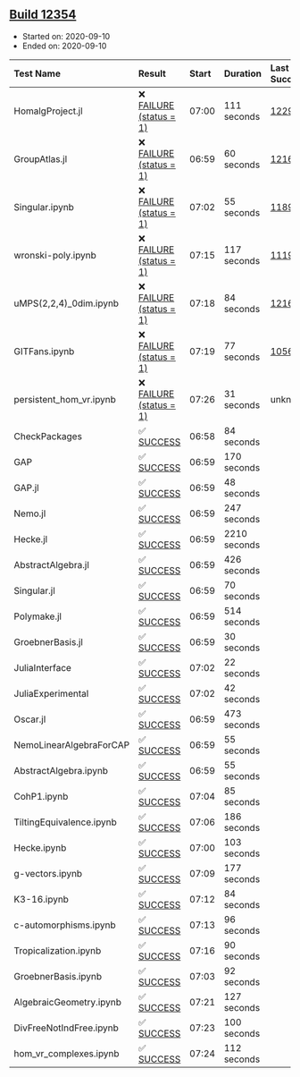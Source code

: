 ## [Build 12354](https://oscarci.mathematik.uni-kl.de/job/oscar/12354/)

* Started on: 2020-09-10
* Ended on: 2020-09-10

| Test Name    | Result | Start | Duration | Last Success | First Failure |
|:-------------|:-------|:------|:---------|:-------------|:--------------|
| HomalgProject.jl | ❌ [FAILURE (status = 1)](https://oscarci.mathematik.uni-kl.de/job/oscar/12354/artifact/logs/build-12354/HomalgProject.jl.log) | 07:00 | 111 seconds | [12292](https://oscarci.mathematik.uni-kl.de/job/oscar/12292/) | [12293](https://oscarci.mathematik.uni-kl.de/job/oscar/12293/) |
| GroupAtlas.jl | ❌ [FAILURE (status = 1)](https://oscarci.mathematik.uni-kl.de/job/oscar/12354/artifact/logs/build-12354/GroupAtlas.jl.log) | 06:59 | 60 seconds | [12167](https://oscarci.mathematik.uni-kl.de/job/oscar/12167/) | [12168](https://oscarci.mathematik.uni-kl.de/job/oscar/12168/) |
| Singular.ipynb | ❌ [FAILURE (status = 1)](https://oscarci.mathematik.uni-kl.de/job/oscar/12354/artifact/logs/build-12354/Singular.ipynb.log) | 07:02 | 55 seconds | [11893](https://oscarci.mathematik.uni-kl.de/job/oscar/11893/) | [11894](https://oscarci.mathematik.uni-kl.de/job/oscar/11894/) |
| wronski-poly.ipynb | ❌ [FAILURE (status = 1)](https://oscarci.mathematik.uni-kl.de/job/oscar/12354/artifact/logs/build-12354/wronski-poly.ipynb.log) | 07:15 | 117 seconds | [11192](https://oscarci.mathematik.uni-kl.de/job/oscar/11192/) | [11193](https://oscarci.mathematik.uni-kl.de/job/oscar/11193/) |
| uMPS(2,2,4)_0dim.ipynb | ❌ [FAILURE (status = 1)](https://oscarci.mathematik.uni-kl.de/job/oscar/12354/artifact/logs/build-12354/uMPS-2-2-4-_0dim.ipynb.log) | 07:18 | 84 seconds | [12167](https://oscarci.mathematik.uni-kl.de/job/oscar/12167/) | [12168](https://oscarci.mathematik.uni-kl.de/job/oscar/12168/) |
| GITFans.ipynb | ❌ [FAILURE (status = 1)](https://oscarci.mathematik.uni-kl.de/job/oscar/12354/artifact/logs/build-12354/GITFans.ipynb.log) | 07:19 | 77 seconds | [10566](https://oscarci.mathematik.uni-kl.de/job/oscar/10566/) | [10567](https://oscarci.mathematik.uni-kl.de/job/oscar/10567/) |
| persistent_hom_vr.ipynb | ❌ [FAILURE (status = 1)](https://oscarci.mathematik.uni-kl.de/job/oscar/12354/artifact/logs/build-12354/persistent_hom_vr.ipynb.log) | 07:26 | 31 seconds | unknown | unknown |
| CheckPackages | ✅ [SUCCESS](https://oscarci.mathematik.uni-kl.de/job/oscar/12354/artifact/logs/build-12354/CheckPackages.log) | 06:58 | 84 seconds |  |  |
| GAP | ✅ [SUCCESS](https://oscarci.mathematik.uni-kl.de/job/oscar/12354/artifact/logs/build-12354/GAP.log) | 06:59 | 170 seconds |  |  |
| GAP.jl | ✅ [SUCCESS](https://oscarci.mathematik.uni-kl.de/job/oscar/12354/artifact/logs/build-12354/GAP.jl.log) | 06:59 | 48 seconds |  |  |
| Nemo.jl | ✅ [SUCCESS](https://oscarci.mathematik.uni-kl.de/job/oscar/12354/artifact/logs/build-12354/Nemo.jl.log) | 06:59 | 247 seconds |  |  |
| Hecke.jl | ✅ [SUCCESS](https://oscarci.mathematik.uni-kl.de/job/oscar/12354/artifact/logs/build-12354/Hecke.jl.log) | 06:59 | 2210 seconds |  |  |
| AbstractAlgebra.jl | ✅ [SUCCESS](https://oscarci.mathematik.uni-kl.de/job/oscar/12354/artifact/logs/build-12354/AbstractAlgebra.jl.log) | 06:59 | 426 seconds |  |  |
| Singular.jl | ✅ [SUCCESS](https://oscarci.mathematik.uni-kl.de/job/oscar/12354/artifact/logs/build-12354/Singular.jl.log) | 06:59 | 70 seconds |  |  |
| Polymake.jl | ✅ [SUCCESS](https://oscarci.mathematik.uni-kl.de/job/oscar/12354/artifact/logs/build-12354/Polymake.jl.log) | 06:59 | 514 seconds |  |  |
| GroebnerBasis.jl | ✅ [SUCCESS](https://oscarci.mathematik.uni-kl.de/job/oscar/12354/artifact/logs/build-12354/GroebnerBasis.jl.log) | 06:59 | 30 seconds |  |  |
| JuliaInterface | ✅ [SUCCESS](https://oscarci.mathematik.uni-kl.de/job/oscar/12354/artifact/logs/build-12354/JuliaInterface.log) | 07:02 | 22 seconds |  |  |
| JuliaExperimental | ✅ [SUCCESS](https://oscarci.mathematik.uni-kl.de/job/oscar/12354/artifact/logs/build-12354/JuliaExperimental.log) | 07:02 | 42 seconds |  |  |
| Oscar.jl | ✅ [SUCCESS](https://oscarci.mathematik.uni-kl.de/job/oscar/12354/artifact/logs/build-12354/Oscar.jl.log) | 06:59 | 473 seconds |  |  |
| NemoLinearAlgebraForCAP | ✅ [SUCCESS](https://oscarci.mathematik.uni-kl.de/job/oscar/12354/artifact/logs/build-12354/NemoLinearAlgebraForCAP.log) | 06:59 | 55 seconds |  |  |
| AbstractAlgebra.ipynb | ✅ [SUCCESS](https://oscarci.mathematik.uni-kl.de/job/oscar/12354/artifact/logs/build-12354/AbstractAlgebra.ipynb.log) | 06:59 | 55 seconds |  |  |
| CohP1.ipynb | ✅ [SUCCESS](https://oscarci.mathematik.uni-kl.de/job/oscar/12354/artifact/logs/build-12354/CohP1.ipynb.log) | 07:04 | 85 seconds |  |  |
| TiltingEquivalence.ipynb | ✅ [SUCCESS](https://oscarci.mathematik.uni-kl.de/job/oscar/12354/artifact/logs/build-12354/TiltingEquivalence.ipynb.log) | 07:06 | 186 seconds |  |  |
| Hecke.ipynb | ✅ [SUCCESS](https://oscarci.mathematik.uni-kl.de/job/oscar/12354/artifact/logs/build-12354/Hecke.ipynb.log) | 07:00 | 103 seconds |  |  |
| g-vectors.ipynb | ✅ [SUCCESS](https://oscarci.mathematik.uni-kl.de/job/oscar/12354/artifact/logs/build-12354/g-vectors.ipynb.log) | 07:09 | 177 seconds |  |  |
| K3-16.ipynb | ✅ [SUCCESS](https://oscarci.mathematik.uni-kl.de/job/oscar/12354/artifact/logs/build-12354/K3-16.ipynb.log) | 07:12 | 84 seconds |  |  |
| c-automorphisms.ipynb | ✅ [SUCCESS](https://oscarci.mathematik.uni-kl.de/job/oscar/12354/artifact/logs/build-12354/c-automorphisms.ipynb.log) | 07:13 | 96 seconds |  |  |
| Tropicalization.ipynb | ✅ [SUCCESS](https://oscarci.mathematik.uni-kl.de/job/oscar/12354/artifact/logs/build-12354/Tropicalization.ipynb.log) | 07:16 | 90 seconds |  |  |
| GroebnerBasis.ipynb | ✅ [SUCCESS](https://oscarci.mathematik.uni-kl.de/job/oscar/12354/artifact/logs/build-12354/GroebnerBasis.ipynb.log) | 07:03 | 92 seconds |  |  |
| AlgebraicGeometry.ipynb | ✅ [SUCCESS](https://oscarci.mathematik.uni-kl.de/job/oscar/12354/artifact/logs/build-12354/AlgebraicGeometry.ipynb.log) | 07:21 | 127 seconds |  |  |
| DivFreeNotIndFree.ipynb | ✅ [SUCCESS](https://oscarci.mathematik.uni-kl.de/job/oscar/12354/artifact/logs/build-12354/DivFreeNotIndFree.ipynb.log) | 07:23 | 100 seconds |  |  |
| hom_vr_complexes.ipynb | ✅ [SUCCESS](https://oscarci.mathematik.uni-kl.de/job/oscar/12354/artifact/logs/build-12354/hom_vr_complexes.ipynb.log) | 07:24 | 112 seconds |  |  |
